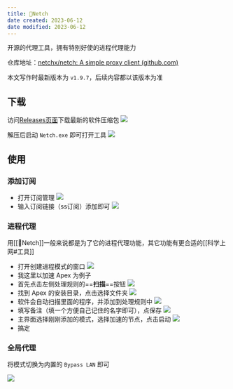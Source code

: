 ```yaml
---
title: 🤖Netch
date created: 2023-06-12
date modified: 2023-06-12
---
```


开源的代理工具，拥有特别好使的进程代理能力

仓库地址：[netchx/netch: A simple proxy client (github.com)](https://github.com/netchx/netch)

本文写作时最新版本为 `v1.9.7`，后续内容都以该版本为准

## 下载

访问[Releases页面](https://github.com/netchx/netch/releases)下载最新的软件压缩包
![](https://vercel-proxy.norah1to.com/proxy/raw.githubusercontent.com/NoraH1to/cdn/master/img/20230612215757.png)

解压后启动 `Netch.exe` 即可打开工具
![](https://vercel-proxy.norah1to.com/proxy/raw.githubusercontent.com/NoraH1to/cdn/master/img/20230612220052.png)

## 使用

### 添加订阅

- 打开订阅管理
	![](https://vercel-proxy.norah1to.com/proxy/raw.githubusercontent.com/NoraH1to/cdn/master/img/20230612220238.png)
- 输入订阅链接（ss订阅）添加即可
	![](https://vercel-proxy.norah1to.com/proxy/raw.githubusercontent.com/NoraH1to/cdn/master/img/20230612220342.png)

### 进程代理

用[[🤖Netch]]一般来说都是为了它的进程代理功能，其它功能有更合适的[[科学上网#工具]]

- 打开创建进程模式的窗口
	![](https://vercel-proxy.norah1to.com/proxy/raw.githubusercontent.com/NoraH1to/cdn/master/img/20230612220734.png)
- 我这里以加速 Apex 为例子
- 首先点击左侧处理规则的==**扫描**==按钮
	![](https://vercel-proxy.norah1to.com/proxy/raw.githubusercontent.com/NoraH1to/cdn/master/img/20230612220954.png)
- 找到 Apex 的安装目录，点击选择文件夹
	![](https://vercel-proxy.norah1to.com/proxy/raw.githubusercontent.com/NoraH1to/cdn/master/img/20230612221054.png)
- 软件会自动扫描里面的程序，并添加到处理规则中
	![](https://vercel-proxy.norah1to.com/proxy/raw.githubusercontent.com/NoraH1to/cdn/master/img/20230612221228.png)
- 填写备注（填一个方便自己记住的名字即可），点保存
	![](https://vercel-proxy.norah1to.com/proxy/raw.githubusercontent.com/NoraH1to/cdn/master/img/20230612221628.png)
- 主界面选择刚刚添加的模式，选择加速的节点，点击启动
	![](https://vercel-proxy.norah1to.com/proxy/raw.githubusercontent.com/NoraH1to/cdn/master/img/20230612221905.png)
- 搞定

### 全局代理

将模式切换为内置的 `Bypass LAN` 即可

![](https://vercel-proxy.norah1to.com/proxy/raw.githubusercontent.com/NoraH1to/cdn/master/img/20230613134645.png)

